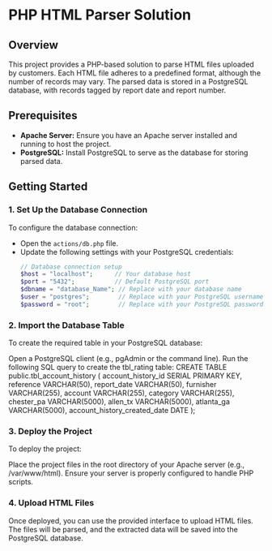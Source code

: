 
# PHP HTML Parser Solution  

## Overview  
This project provides a PHP-based solution to parse HTML files uploaded by customers. Each HTML file adheres to a predefined format, although the number of records may vary. The parsed data is stored in a PostgreSQL database, with records tagged by report date and report number.  

## Prerequisites  
- **Apache Server:** Ensure you have an Apache server installed and running to host the project.  
- **PostgreSQL:** Install PostgreSQL to serve as the database for storing parsed data.  

## Getting Started  

### 1. Set Up the Database Connection  
To configure the database connection:  

- Open the `actions/db.php` file.  
- Update the following settings with your PostgreSQL credentials:  
  ```php
  // Database connection setup
  $host = "localhost";      // Your database host
  $port = "5432";           // Default PostgreSQL port
  $dbname = "database_Name"; // Replace with your database name
  $user = "postgres";        // Replace with your PostgreSQL username
  $password = "root";        // Replace with your PostgreSQL password

### 2. Import the Database Table
To create the required table in your PostgreSQL database:

Open a PostgreSQL client (e.g., pgAdmin or the command line).
Run the following SQL query to create the tbl_rating table:
  CREATE TABLE public.tbl_account_history (
      account_history_id SERIAL PRIMARY KEY,
      reference VARCHAR(50),
      report_date VARCHAR(50),
      furnisher VARCHAR(255),
      account VARCHAR(255),
      category VARCHAR(255),
      chester_pa VARCHAR(5000),
      allen_tx VARCHAR(5000),
      atlanta_ga VARCHAR(5000),
      account_history_created_date DATE
  );



### 3. Deploy the Project
To deploy the project:

Place the project files in the root directory of your Apache server (e.g., /var/www/html).
Ensure your server is properly configured to handle PHP scripts.

### 4. Upload HTML Files
Once deployed, you can use the provided interface to upload HTML files. The files will be parsed, and the extracted data will be saved into the PostgreSQL database.



